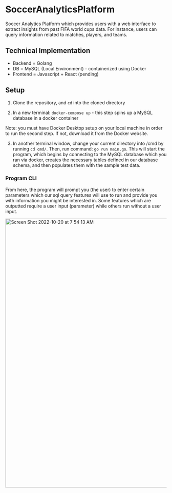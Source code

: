 # SoccerAnalyticsPlatform

Soccer Analytics Platform which provides users with a web interface to extract insights from past FIFA world cups data. For instance, users can query information related to matches, players, and teams.

## Technical Implementation
* Backend = Golang
* DB = MySQL (Local Environment) - containerized using Docker
* Frontend = Javascript + React (pending)

## Setup

1. Clone the repository, and ```cd``` into the cloned directory

2. In a new terminal: ```docker-compose up``` - this step spins up a MySQL database in a docker container

Note: you must have Docker Desktop setup on your local machine in order to run the second step. If not, download it from the Docker website.

3. In another terminal window, change your current directory into /cmd by running ```cd cmd/```. Then, run command: ```go run main.go```.
This will start the program, which begins by connecting to the MySQL database which you ran via docker, creates the necessary tables defined in our database schema, and then populates them with the sample test data.

### Program CLI

From here, the program will prompt you (the user) to enter certain parameters which our sql query features will use to run and provide you with information you might be interested in. Some features which are outputted require a user input (parameter) while others run without a user input.

<img width="838" alt="Screen Shot 2022-10-20 at 7 54 13 AM" src="https://user-images.githubusercontent.com/113378391/196941486-797a97c3-16f4-4382-8a2f-3f0115cb4711.png">



